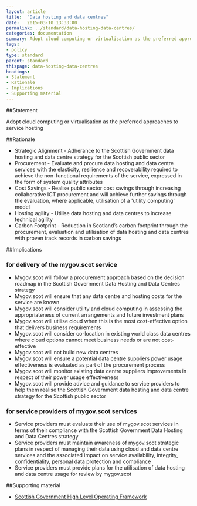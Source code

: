 ```yaml
---
layout: article
title:  "Data hosting and data centres"
date:   2015-03-10 13:33:00
permalink: ../standard/data-hosting-data-centres/ 
categories: documentation
summary: Adopt cloud computing or virtualisation as the preferred approaches to service hosting
tags: 
- policy
type: standard
parent: standard
thispage: data-hosting-data-centres
headings:
- Statement
- Rationale
- Implications
- Supporting material
---
```


##Statement

Adopt cloud computing or virtualisation as the preferred approaches to service hosting

##Rationale

* Strategic Alignment - Adherance to the Scottish Government data hosting and data centre strategy for the Scottish public sector
* Procurement - Evaluate and procure data hosting and data centre services with the elasticity, resilience and recoverability required to achieve the non-functional requirements of the service, expressed in the form of system quality attributes
* Cost Savings - Realise public sector cost savings through increasing collaborative ICT procurement and will achieve further savings through the evaluation, where applicable, utilisation of a 'utility computing' model
* Hosting agility - Utilise data hosting and data centres to increase technical agility
* Carbon Footprint - Reduction in Scotland’s carbon footprint through the procurement, evaluation and utilisation of data hosting and data centres with proven track records in carbon savings

##Implications

### for delivery of the mygov.scot service

* Mygov.scot will follow a procurement approach based on the decision roadmap in the Scottish Government Data Hosting and Data Centres strategy
* Mygov.scot will ensure that any data centre and hosting costs for the service are known
* Mygov.scot will consider utility and cloud computing in assessing the appropriateness of current arrangements and future investment plans
* Mygov.scot will utilise cloud when this is the most cost-effective option that delivers business requirements
* Mygov.scot will consider co-location in existing world class data centres where cloud options cannot meet business needs or are not cost-effective
* Mygov.scot will not build new data centres
* Mygov.scot will ensure a potential data centre suppliers power usage effectiveness is evaluated as part of the procurement process
* Mygov.scot will monitor existing data centre suppliers improvements in respect of their power usage effectiveness
* Mygov.scot will provide advice and guidance to service providers to help them realise the Scottish Government data hosting and data centre strategy for the Scottish public sector

### for service providers of mygov.scot services

* Service providers must evaluate their use of mygov.scot services in terms of their compliance with the Scottish Government Data Hosting and Data Centres strategy
* Service providers must maintain awareness of mygov.scot strategic plans in respect of managing their data using cloud and data centre services and the associated impact on service availability, integrity, confidentiality, personal data protection and compliance
* Service providers must provide plans for the utilisation of data hosting and data centre usage for review by mygov.scot

##Supporting material

- [Scottish Government High Level Operating Framework](http://www.gov.scot/Topics/Economy/digital/digitalservices/HLOF)

